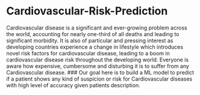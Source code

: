 # Cardiovascular-Risk-Prediction
Cardiovascular disease is a significant and ever-growing problem across the world, accounting for nearly one-third of all deaths and leading to significant morbidity. It is also of particular and pressing interest as developing countries experience a change in lifestyle which introduces novel risk factors for cardiovascular disease, leading to a boom in cardiovascular disease risk throughout the developing world. Everyone is aware how expensive, cumbersome and disturbing it is to suffer from any Cardiovascular disease. ### Our goal here is to build a ML model to predict if a patient shows any kind of suspicion or risk for Cardiovascular diseases with high level of accuracy given patients description.
